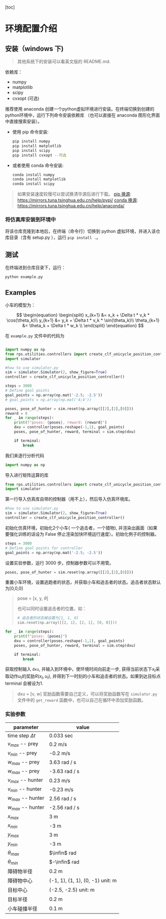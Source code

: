 [toc]

# 环境配置介绍

## 安装（windows 下)

> 其他系统下的安装可以看英文版的 README.md.

依赖库：

- numpy
- matplotlib
- scipy
- cvxopt (可选)

推荐使用 anaconda 创建一个python虚拟环境进行安装。在终端切换到创建的python环境中，运行下列命令安装依赖库 （也可以直接在 anaconda 图形化界面中直接搜索安装）。

- 使用 pip 命令安装:
    ```bash
    pip install numpy
    pip install matplotlib
    pip install scipy
    pip install cvxopt --可选
    ```
- 或者使用 conda 命令安装:
    ```bash
    conda install numpy
    conda install matplotlib
    conda install scipy
    ```

> 如果安装速度较慢可以尝试换清华源后进行下载。
> [pip 换源](https://mirrors.tuna.tsinghua.edu.cn/help/pypi/): https://mirrors.tuna.tsinghua.edu.cn/help/pypi/
> [conda 换源](https://mirrors.tuna.tsinghua.edu.cn/help/anaconda/): https://mirrors.tuna.tsinghua.edu.cn/help/anaconda/

### 将仿真库安装到环境中

将该仓库克隆到本地后，在终端（命令行）切换到 python 虚拟环境，并进入该仓库目录（含有 setup.py ），运行 `pip install .`。

## 测试

在终端进到仓库目录下，运行：

```bash
python example.py
```

## Examples

小车的模型为：

$$
\begin{equation}
    \begin{split}
        x_{k+1} &= x_k + \Delta t * v_k * \cos(\theta_k)\\
        y_{k+1} &= y_k + \Delta t * v_k * \sin(\theta_k)\\
        \theta_{k+1} &= \theta_k + \Delta t * w_k \\
    \end{split}
\end{equation}
$$

在 `example.py` 文件中的代码为

```py

import numpy as np
from rps.utilities.controllers import create_clf_unicycle_position_controller
import simulator

#how to use simulator.py
sim = simulator.Simulator(2, show_figure=True)
controller = create_clf_unicycle_position_controller()

steps = 3000
# Define goal points
goal_points = np.array(np.mat('-2.5; -2.5'))
# goal_points = np.array(np.mat('4;4'))

poses, pose_of_hunter = sim.reset(np.array([[2],[2],[0]]))
reward = 0
for _ in range(steps):
	print(f"poses: {poses}, reward: {reward}")
	dxu = controller(poses.reshape(-1,1), goal_points)
	poses, pose_of_hunter, reward, terminal = sim.step(dxu)

	if terminal:
		break
```

我们来逐行分析代码

```py
import numpy as np
```
导入进行矩阵运算的库

```py
from rps.utilities.controllers import create_clf_unicycle_position_controller
import simulator
```
第一行导入仿真库自带的控制器（用不上），然后导入仿真环境库。

```py
#how to use simulator.py
sim = simulator.Simulator(2, show_figure=True)
controller = create_clf_unicycle_position_controller()
```
初始化仿真环境，初始化2个小车( 一个追击者，一个猎物), 并渲染出画面（如果要强化训练的话设为 False 停止渲染加快环境运行速度）。初始化例子的控制器。

```py
steps = 3000
# Define goal points for controller
goal_points = np.array(np.mat('-2.5; -2.5'))
```
设置实验参数，运行 3000 步。控制器参数可以不用管。

```py
poses, pose_of_hunter = sim.reset(np.array([[2],[2],[0]]))
```

重置小车环境，设置逃跑者的状态，并获取小车和追击者的状态。追击者状态默认为[0,0,0]
> pose = [x, y, $\theta$]
> 
> 也可以同时设置追击者的位置，如：
> ```py
> # 追击者的状态被设置为[1, 1, 0]
> sim.reset(np.array([[2, 1], [2, 1], [0, 0]]))
> ```

```py
for _ in range(steps):
    print(f"poses: {poses}")
    dxu = controller(poses.reshape(-1,1), goal_points)
    poses, pose_of_hunter, reward, terminal = sim.step(dxu)

    if terminal:
        break
```
获取控制输入 `dxu`, 并输入到环境中，使环境时间向前走一步, 获得当前状态下$x_t$采取动作$u_t$的奖励$R(x_t, u_t)$, 并得到下一时刻的小车和追击者的状态。如果到达目标点 terminal 会被设为1.
> dxu = [v, w] 
> 奖励函数需要自己定义，可以将奖励函数写在 `simulator.py` 文件中的 `get_reward` 函数中，也可以自己在循环中添加奖励函数。

### 实验参数

| parameter | value |
| --- | --- |
| time step $\Delta t$ | 0.033 sec |
| $v_{max}$ -- prey | 0.2 m/s |
| $v_{min}$ -- prey | -0.2 m/s |
| $w_{max}$ -- prey | 3.63 rad / s|
| $w_{max}$ -- prey | -3.63 rad / s|
| $v_{max}$ -- hunter | 0.23 m/s |
| $v_{min}$ -- hunter | -0.23 m/s |
| $w_{max}$ -- hunter | 2.56 rad / s|
| $w_{max}$ -- hunter | -2.56 rad / s|
| $x_{max}$ | 3 m|
| $x_{min}$ | -3 m|
| $y_{max}$ | 3 m|
| $y_{min}$ | -3 m|
| $\theta_{max}$ | $\infin$ rad |
| $\theta_{min}$ | $-\infin$ rad|
| 障碍物半径 | 0.2 m |
| 障碍物中心 | (-1, 1), (1, 1), (0, -1) unit: m|
| 目标中心 | (-2.5, -2.5) unit: m|
| 目标半径 | 0.2 m |
| 小车碰撞半径 | 0.1 m|
